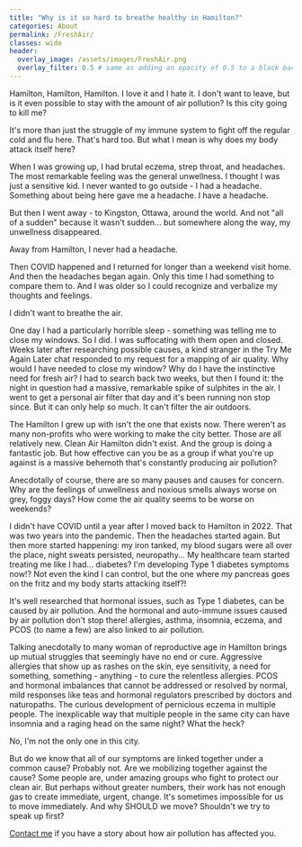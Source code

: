 ```yaml
---
title: "Why is it so hard to breathe healthy in Hamilton?"
categories: About
permalink: /FreshAir/
classes: wide
header:
  overlay_image: /assets/images/FreshAir.png
  overlay_filter: 0.5 # same as adding an opacity of 0.5 to a black background
---
```


Hamilton, Hamilton, Hamilton. I love it and I hate it. I don't want to leave, but is it even possible to stay with the amount of air pollution? Is this city going to kill me? 

It's more than just the struggle of my immune system to fight off the regular cold and flu here. That's hard too. But what I mean is why does my body attack itself here? 

When I was growing up, I had brutal eczema, strep throat, and headaches. The most remarkable feeling was the general unwellness. I thought I was just a sensitive kid. I never wanted to go outside - I had a headache. Something about being here gave me a headache. I have a headache. 

But then I went away - to Kingston, Ottawa, around the world. And not "all of a sudden" because it wasn't sudden... but somewhere along the way, my unwellness disappeared.

Away from Hamilton, I never had a headache. 

Then COVID happened and I returned for longer than a weekend visit home. And then the headaches began again. Only this time I had something to compare them to. And I was older so I could recognize and verbalize my thoughts and feelings. 

I didn't want to breathe the air. 

One day I had a particularly horrible sleep - something was telling me to close my windows. So I did. I was suffocating with them open and closed. Weeks later after researching possible causes, a kind stranger in the Try Me Again Later chat responded to my request for a mapping of air quality. Why would I have needed to close my window? Why do I have the instinctive need for fresh air? I had to search back two weeks, but then I found it: the night in question had a massive, remarkable spike of sulphites in the air. I went to get a personal air filter that day and it's been running non stop since. But it can only help so much. It can't filter the air outdoors. 

The Hamilton I grew up with isn't the one that exists now. There weren't as many non-profits who were working to make the city better. Those are all relatively new. Clean Air Hamilton didn't exist. And the group is doing a fantastic job. But how effective can you be as a group if what you're up against is a massive behemoth that's constantly producing air pollution? 

Anecdotally of course, there are so many pauses and causes for concern. Why are the feelings of unwellness and noxious smells always worse on grey, foggy days? How come the air quality seems to be worse on weekends? 

I didn't have COVID until a year after I moved back to Hamilton in 2022. That was two years into the pandemic. Then the headaches started again. But then more started happening: my iron tanked, my blood sugars were all over the place, night sweats persisted, neuropathy... My healthcare team started treating me like I had... diabetes? I'm developing Type 1 diabetes symptoms now!? Not even the kind I can control, but the one where my pancreas goes on the fritz and my body starts attacking itself?! 

It's well researched that hormonal issues, such as Type 1 diabetes, can be caused by air pollution. And the hormonal and auto-immune issues caused by air pollution don't stop there! allergies, asthma, insomnia, eczema, and PCOS (to name a few) are also linked to air pollution. 

Talking anecdotally to many woman of reproductive age in Hamilton brings up mutual struggles that seemingly have no end or cure. Aggressive allergies that show up as rashes on the skin, eye sensitivity, a need for something, something - anything - to cure the relentless allergies. PCOS and hormonal imbalances that cannot be addressed or resolved by normal, mild responses like teas and hormonal regulators prescribed by doctors and naturopaths. The curious development of pernicious eczema in multiple people. The inexplicable way that multiple people in the same city can have insomnia and a raging head on the same night?  What the heck? 

No, I'm not the only one in this city. 

But do we know that all of our symptoms are linked together under a common cause? Probably not. Are we mobilizing together against the cause? Some people are, under amazing groups who fight to protect our clean air. But perhaps without greater numbers, their work has not enough gas to create immediate, urgent, change. It's sometimes impossible for us to move immediately. And why SHOULD we move? Shouldn't we try to speak up first? 

<a href="mailto:freethefoot.hamilton@gmail.com">Contact me</a> if you have a story about how air pollution has affected you. 